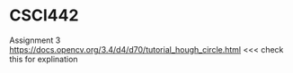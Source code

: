 # CSCI442
Assignment 3
https://docs.opencv.org/3.4/d4/d70/tutorial_hough_circle.html <<< check this for explination 
